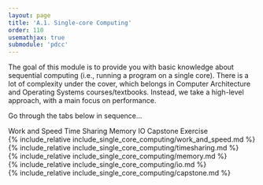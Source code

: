 ```yaml
---
layout: page
title: 'A.1. Single-core Computing'
order: 110
usemathjax: true
submodule: 'pdcc'
---
```


The goal of this module is to provide you with basic knowledge about
sequential computing (i.e., running a program on a single core). There
is a lot of complexity under the cover, which belongs in Computer Architecture 
and Operating Systems courses/textbooks. Instead, we take a high-level approach,
with a main focus on performance.

Go through the tabs below in sequence...

<div class="ui pointing secondary menu">
  <a class="item" data-tab="first">Work and Speed</a>
  <a class="item" data-tab="second">Time Sharing</a>
  <a class="item" data-tab="third">Memory</a>
  <a class="item" data-tab="fourth">IO</a>
  <a class="item" data-tab="fifth">Capstone Exercise</a>
</div>

<div markdown="1" class="ui tab segment active" data-tab="first" >
  {% include_relative include_single_core_computing/work_and_speed.md %}
</div>
<div markdown="1" class="ui tab segment" data-tab="second">
  {% include_relative include_single_core_computing/timesharing.md %}
</div>
<div markdown="1" class="ui tab segment" data-tab="third">
  {% include_relative include_single_core_computing/memory.md %}
</div>

<div markdown="1" class="ui tab segment" data-tab="fourth">
  {% include_relative include_single_core_computing/io.md %}
</div>

<div markdown="1" class="ui tab segment" data-tab="fifth">
  {% include_relative include_single_core_computing/capstone.md %}
</div>
